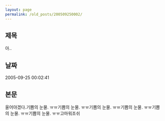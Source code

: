 ```yaml
---
layout: page
permalink: /old_posts/200509250002/
---
```


## 제목
아..

## 날짜
2005-09-25 00:02:41

## 본문
울어야겠다.기쁨의 눈물. ㅠㅠ기쁨의 눈물. ㅠㅠ기쁨의 눈물. ㅠㅠ기쁨의 눈물. ㅠㅠ기쁨의 눈물. ㅠㅠ기쁨의 눈물. ㅠㅠ고마워조쉬